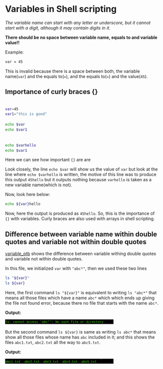 # Variables in Shell scripting

_The variable name can start with any letter or underscore, but it cannot start with a digit, although it may contain digits in it._

**There should be no space between variable name, equals to and variable value!!**

Example:

```bash
var = 45
```

This is invalid because there is a space between both, the variable name(`var`) and the equals to(`=`), and the equals to(`=`) and the value(`45`).

## Importance of curly braces {}


```bash

var=45
var1="this is good"

echo $var
echo $var1


echo $varhello
echo $var1
```

Here we can see how important `{}` are are

Look closely, the line `echo $var` will show us the value of `var` but look at the line where `echo $varhello` is written, the motive of this line was to produce this output `45hello` but it outputs nothing because `varhello` is taken as a new variable name(which is not).

Now, look here below:

```bash
echo ${var}hello
```

Now, here the output is produced as `45hello`. So, this is the importance of `{}` with variables. Curly braces are also used with arrays in shell scripting.

## Difference between variable name within double quotes and variable not within double quotes

[variable_ptb](https://github.com/C0DER11101/SHELL_Scripting/blob/ShellScript/variable_ptb) shows the difference between variable withing double quotes and variable not within double quotes.


In this file, we initialized `var` with `"abc*"`, then we used these two lines

```bash
ls "${var}"
ls ${var}
```

Here, the first command `ls "${var}"` is equivalent to writing `ls "abc*"` that means all those files which have a name `abc*` which
which ends up giving the file not found error, because there no file that starts with the name `abc*`.

**Output:**

<img src="https://github.com/C0DER11101/SHELL_Scripting/blob/ShellScript/Output1.png" width="70%" height="40%">

But the second command `ls ${var}` is same as writing `ls abc*` that means show all those files whose name has `abc` included in it; and this shows the files `abc1.txt`, `abc2.txt` all the way to `abc5.txt`.

**Output:**

<img src="https://github.com/C0DER11101/SHELL_Scripting/blob/ShellScript/Output2.png" width="70%" height="40%">
